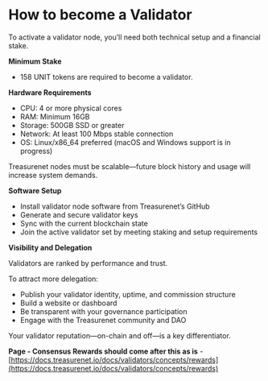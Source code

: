 # How to become a Validator

To activate a validator node, you’ll need both technical setup and a financial stake.

**Minimum Stake**

* 158 UNIT tokens are required to become a validator.

**Hardware Requirements**

* CPU: 4 or more physical cores  
* RAM: Minimum 16GB  
* Storage: 500GB SSD or greater  
* Network: At least 100 Mbps stable connection  
* OS: Linux/x86\_64 preferred (macOS and Windows support is in progress)

Treasurenet nodes must be scalable—future block history and usage will increase system demands.

**Software Setup**

* Install validator node software from Treasurenet’s GitHub  
* Generate and secure validator keys  
* Sync with the current blockchain state  
* Join the active validator set by meeting staking and setup requirements

**Visibility and Delegation**

Validators are ranked by performance and trust.

To attract more delegation:

* Publish your validator identity, uptime, and commission structure
* Build a website or dashboard
* Be transparent with your governance participation
* Engage with the Treasurenet community and DAO

Your validator reputation—on-chain and off—is a key differentiator.

**Page \- Consensus Rewards should come after this as is** \- [https://docs.treasurenet.io/docs/validators/concepts/rewards](https://docs.treasurenet.io/docs/validators/concepts/rewards)
